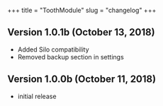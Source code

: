+++
title = "ToothModule"
slug = "changelog"
+++

## Version 1.0.1b (October 13, 2018)

- Added Silo compatibility
- Removed backup section in settings

## Version 1.0.0b (October 11, 2018)

- initial release